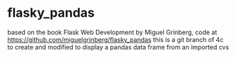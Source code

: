# flasky_pandas
based on the book Flask Web Development by Miguel Grinberg, code at https://github.com/miguelgrinberg/flasky_pandas this is a git branch of 4c to create and modified to display a pandas data frame from an imported cvs
